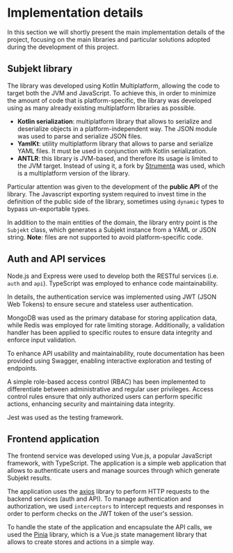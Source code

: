 # Implementation details

In this section we will shortly present the main implementation details of the project, focusing on the main libraries
and particular solutions adopted during the development of this project.

## Subjekt library

The library was developed using Kotlin Multiplatform, allowing the code to target both the JVM and JavaScript.
To achieve this, in order to minimize the amount of code that is platform-specific, the library was developed using
as many already existing multiplatform libraries as possible.

- **Kotlin serialization**: multiplatform library that allows to serialize and deserialize objects in a
  platform-independent way. The JSON module was used to parse and serialize JSON files.
- **YamlKt**: utility multiplatform library that allows to parse and serialize YAML files. It must be used in
  conjunction with Kotlin serialization.
- **ANTLR**: this library is JVM-based, and therefore its usage is limited to the JVM target. Instead of using it,
  a fork by [Strumenta](https://github.com/Strumenta) was used, which is a multiplatform version of the library.

Particular attention was given to the development of the **public API** of the library. The Javascript exporting
system required to invest time in the definition of the public side of the library, sometimes using `dynamic` types
to bypass un-exportable types.

In addition to the main entities of the domain, the library entry point is the `Subjekt` class, which generates a
Subjekt instance from a YAML or JSON string. **Note**: files are not supported to avoid platform-specific code.

## Auth and API services

Node.js and Express were used to develop both the RESTful services (i.e. `auth` and `api`). TypeScript was employed to
enhance code maintainability.

In details, the authentication service was implemented using JWT (JSON Web Tokens) to ensure secure and stateless
user authentication.

MongoDB was used as the primary database for storing application data, while Redis was employed for rate limiting
storage. Additionally, a validation handler has been applied to specific routes to ensure data integrity and
enforce input validation.

To enhance API usability and maintainability, route documentation has been provided using Swagger, enabling
interactive exploration and testing of endpoints.

A simple role-based access control (RBAC) has been implemented to differentiate between administrative and regular user
privileges. Access control rules ensure that only authorized users can perform specific actions, enhancing security
and maintaining data integrity.

Jest was used as the testing framework.

## Frontend application

The frontend service was developed using Vue.js, a popular JavaScript framework, with TypeScript. The application
is a simple web application that allows to authenticate users and manage sources through which generate Subjekt results.

The application uses the [axios](https://axios-http.com/) library to perform HTTP requests to the backend services (auth
and API). To manage authentication and authorization, we used `interceptors` to intercept requests and responses in
order to perform checks on the JWT token of the user's session.

To handle the state of the application and encapsulate the API calls, we used the [Pinia](https://pinia.vuejs.org/) 
library, which is a Vue.js state management library that allows to create stores and actions in a simple way.

